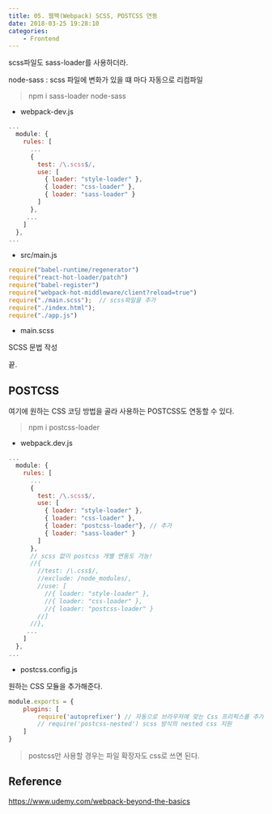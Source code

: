```yaml
---
title: 05. 웹팩(Webpack) SCSS, POSTCSS 연동
date: 2018-03-25 19:28:10
categories:
    - Frontend
---
```


scss파일도 sass-loader를 사용하더라.

node-sass : scss 파일에 변화가 있을 떄 마다 자동으로 리컴파일

> npm i sass-loader node-sass

- webpack-dev.js

````javascript
...
  module: {
    rules: [
      ...
      {
        test: /\.scss$/,
        use: [
          { loader: "style-loader" },
          { loader: "css-loader" },
          { loader: "sass-loader" }
        ]
      },
     ...
    ]
  },
...
````

- src/main.js

````javascript
require("babel-runtime/regenerator")
require("react-hot-loader/patch")
require("babel-register")
require("webpack-hot-middleware/client?reload=true")
require("./main.scss");  // scss파일을 추가
require("./index.html");
require("./app.js")
````

- main.scss

SCSS 문법 작성

끝.

## POSTCSS

여기에 원하는 CSS  코딩 방법을 골라 사용하는 POSTCSS도 연동할 수 있다.

> npm i postcss-loader

- webpack.dev.js

````javascript
...
  module: {
    rules: [
      ...
      {
        test: /\.scss$/,
        use: [
          { loader: "style-loader" },
          { loader: "css-loader" },
          { loader: "postcss-loader"}, // 추가
          { loader: "sass-loader" }
        ]
      },
      // scss 없이 postcss 개별 연동도 가능!
      //{
        //test: /\.css$/,
        //exclude: /node_modules/,
        //use: [
          //{ loader: "style-loader" },
          //{ loader: "css-loader" },
          //{ loader: "postcss-loader" }
        //]
      //},
     ...
    ]
  },
...
````

- postcss.config.js

원하는 CSS 모듈을 추가해준다.

````javascript
module.exports = {
    plugins: [
        require('autoprefixer') // 자동으로 브라우저에 맞는 Css 프리픽스를 추가해준다.
        // require('postcss-nested') scss 방식의 nested css 지원
    ]
}
````

> postcss만 사용할 경우는 파일 확장자도 css로 쓰면 된다.

## Reference

https://www.udemy.com/webpack-beyond-the-basics
